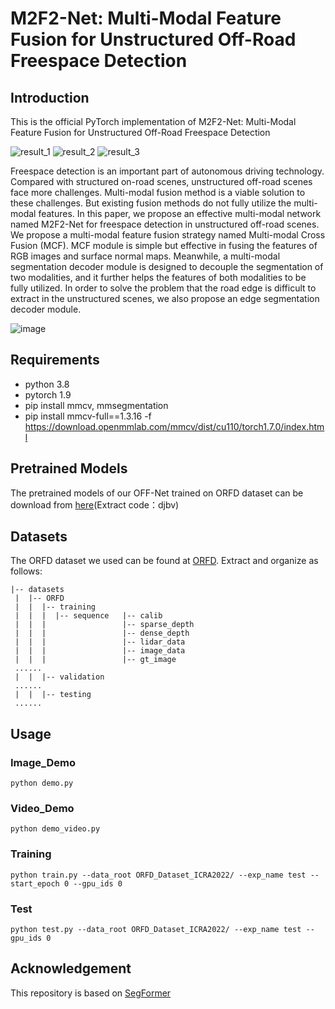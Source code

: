 # M2F2-Net: Multi-Modal Feature Fusion for Unstructured Off-Road Freespace Detection
## Introduction
This is the official PyTorch implementation of M2F2-Net: Multi-Modal Feature Fusion for Unstructured Off-Road Freespace Detection

![result_1](https://user-images.githubusercontent.com/70512651/217461427-2d194fb0-b3b9-489b-8569-69cfaa6d9eb7.png)
![result_2](https://user-images.githubusercontent.com/70512651/217461448-43530fa4-5d45-4df3-8daf-1c105d79337b.png)
![result_3](https://user-images.githubusercontent.com/70512651/217461463-90ac9048-7468-49a6-a1d1-c902b0cdaeb9.png)


Freespace detection is an important part of autonomous driving technology. Compared with structured on-road scenes, unstructured off-road scenes face more challenges.  Multi-modal fusion method is a viable solution to these challenges. But existing fusion methods do not fully utilize the multi-modal features. In this paper, we propose an effective multi-modal network named M2F2-Net for freespace detection in unstructured off-road scenes. We propose a multi-modal feature fusion strategy named Multi-modal Cross Fusion (MCF). MCF module is simple but effective in fusing the features of RGB images and surface normal maps. Meanwhile, a multi-modal segmentation decoder module is designed to decouple the segmentation of two modalities, and it further helps the features of both modalities to be fully utilized. In order to solve the problem that the road edge is difficult to extract in the unstructured scenes, we also propose an edge segmentation decoder module.

![image](https://user-images.githubusercontent.com/70512651/216315067-867ec5af-e27a-492f-98f0-2523725f51ad.png)

## Requirements
- python 3.8
- pytorch 1.9
- pip install mmcv, mmsegmentation
- pip install mmcv-full==1.3.16 -f https://download.openmmlab.com/mmcv/dist/cu110/torch1.7.0/index.html

## Pretrained Models
The pretrained models of our OFF-Net trained on ORFD dataset can be download from [here](https://pan.baidu.com/s/1_Mb8jx8KoR9n11M_lfm4cg)(Extract code：djbv)

## Datasets
The ORFD dataset we used can be found at [ORFD](https://github.com/chaytonmin/Off-Road-Freespace-Detection). Extract and organize as follows:
```
|-- datasets
 |  |-- ORFD
 |  |  |-- training
 |  |  |  |-- sequence   |-- calib
 |  |  |                 |-- sparse_depth
 |  |  |                 |-- dense_depth
 |  |  |                 |-- lidar_data
 |  |  |                 |-- image_data
 |  |  |                 |-- gt_image
 ......
 |  |  |-- validation
 ......
 |  |  |-- testing
 ......
```

## Usage
### Image_Demo
```
python demo.py
```

### Video_Demo
```
python demo_video.py
```

### Training
```
python train.py --data_root ORFD_Dataset_ICRA2022/ --exp_name test --start_epoch 0 --gpu_ids 0
```

### Test
```
python test.py --data_root ORFD_Dataset_ICRA2022/ --exp_name test --gpu_ids 0
```

## Acknowledgement
This repository is based on [SegFormer](https://github.com/NVlabs/SegFormer)
